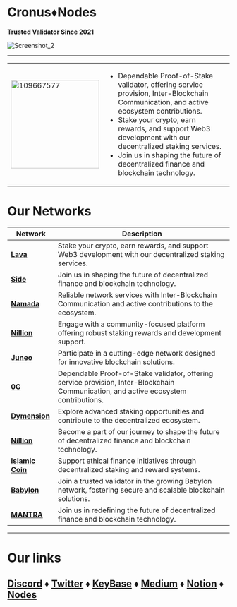 # **Cronus♦︎Nodes**

**Trusted Validator Since 2021**

![Screenshot_2](https://github.com/user-attachments/assets/a030c773-bf27-439d-a745-e680530e189a)


---

<table>
<tr>
<td><img src="https://github.com/user-attachments/assets/324cb2a0-e6cd-482b-9aac-7316c82c611a" alt="109667577" width="200"/></td>
<td>
<ul>
<li>Dependable Proof-of-Stake validator, offering service provision, Inter-Blockchain Communication, and active ecosystem contributions.</li>
<li>Stake your crypto, earn rewards, and support Web3 development with our decentralized staking services.</li>
<li>Join us in shaping the future of decentralized finance and blockchain technology.</li>
</ul>
</td>
</tr>
</table>

# **Our Networks**

| Network      | Description |
|--------------|-------------|
| [**Lava**](https://explorer.nodestake.org/lava-testnet/staking/lava@valoper14hvvs4m80qtselug5yj3prqqqmussthsk56r0q) | Stake your crypto, earn rewards, and support Web3 development with our decentralized staking services. |
| [**Side**](https://testnet.side.explorers.guru/validator/sidevaloper1yxfy26krnulue64ghwvf9xp627jr00a6f4x4fz) | Join us in shaping the future of decentralized finance and blockchain technology. |
| [**Namada**](https://github.com/anoma/namada-testnets/pull/2976) | Reliable network services with Inter-Blockchain Communication and active contributions to the ecosystem. |
| [**Nillion**](https://testnet.nillion.explorers.guru/validator/nillionvaloper1486zxw3x7jx3gsrluhn3swuumqm2flth48f7mu) | Engage with a community-focused platform offering robust staking rewards and development support. |
| [**Juneo**](https://socotra.mcnscan.io/chain/xZKJp7mKnq5QVaQFdXqL8HPf8fiGr53J7QthEPhZh4gEQ9Efu) | Participate in a cutting-edge network designed for innovative blockchain solutions. |
| [**0G**](https://explorer.validator247.com/zero-gravity-testnet/staking/0gvaloper1krhhaq20pyqa7f89wueel4sxdl38l29tjl55mm) | Dependable Proof-of-Stake validator, offering service provision, Inter-Blockchain Communication, and active ecosystem contributions. |
| [**Dymension**](https://devnet.dymension.xyz/rollapp/cronus_4825386-1/metrics) | Explore advanced staking opportunities and contribute to the decentralized ecosystem. |
| [**Nillion**](https://testnet.nillion.explorers.guru/validator/nillionvaloper1uh95s2ey4zx25gasd86mnf3l3qh2urq7uy7qn4d) | Become a part of our journey to shape the future of decentralized finance and blockchain technology.|
| [**Islamic Coin**](https://testnet.ping.pub/haqq/staking/haqqvaloper1kjzafc2zqsshhvj8kn3vhy6n8hk9wxrup7hsfj) | Support ethical finance initiatives through decentralized staking and reward systems. |
| [**Babylon**](https://github.com/babylonchain/networks/pull/290) | Join a trusted validator in the growing Babylon network, fostering secure and scalable blockchain solutions. |
| [**MANTRA**](https://testnet.mantra.explorers.guru/validator/mantravaloper15tu9srh4qwdqjx045aht48u59kh8tujfpgh6sr2424) | Join us in redefining the future of decentralized finance and blockchain technology.|

---

# Our links

## [Discord](https://discord.com/users/964667291344187463) ♦︎ [Twitter](https://x.com/CronusBlack) ♦︎ [KeyBase](https://keybase.io/cronusio) ♦︎ [Medium](https://medium.com/@CronusBlack) ♦︎ [Notion](https://cronusblack.notion.site/Cronus-Nodes-fdd507ba8af84f45a0ad4592ca5c12a2) ♦︎ [Nodes](https://medium.com/@CronusBlack/cronus-validator-v2-752772366863)
